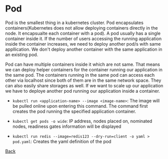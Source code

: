 # Pod

Pod is the smallest thing in a kubernetes cluster. Pod encapsulates containers(Kubernetes does not allow deploying
containers directly in the node. It encapsualte each container with a pod). A pod usually has a single container inside
it. If the number of users accessing the running application inside the container increases, we need to deploy another
pod/s with same appllication. We don't deploy another container with the same application in an existing pod.

Pod can have multiple containers inside it which are not same. That means we can deploy helper containers for the
container running our application in the same pod. The containers running in the same pod can access each other via
localhost since both of them are in the same network space. They can also easily share storages as well. If we want to
scale up our application we have to deploye another pod running our application inside a container.

- `kubectl run <application-name> --image <image-name>`: The image will be pulled online upon entering this command. The
  command first creates the pod running the specified application container.

- `kubectl get pods -o wide`: IP address, nodes placed on, nominated nodes, readiness gates information will be
  displayed

- `kubectl run redis --image=redis123 --dry-run=client -o yaml > pod.yaml`: Creates the yaml definition of the pod

[Back](index.md)
